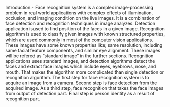Introduction:-
Face recognition system is a complex image-processing problem in real world applications with complex effects of illumination, occlusion, and imaging condition on the live images. It is a combination of face detection and recognition techniques in image analyzes. Detection application isused to find position of the faces in a given image. Recognition algorithm is used to classify given images with known structured properties, which are used commonly in most of the computer vision applications. These images have some known properties like; same resolution, including same facial feature components, and similar eye alignment. These images will be refered as “standard image” in the further sections. Recognition applications uses standard images, and detection algorithms detect the faces and extract face images which include eyes, eyebrows, nose, and mouth. That makes the algorithm more complicated than single detection or recognition algorithm. The first step for face recognition system is to acquire an image from a camera. Second step is face detection from the acquired image. As a third step, face recognition that takes the face images from output of detection part. Final step is person identity as a result of recognition part.
